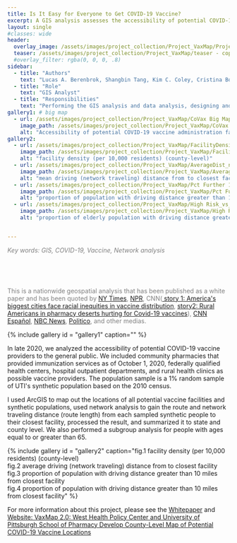 ```yaml
---
title: Is It Easy for Everyone to Get COVID-19 Vaccine?
excerpt: A GIS analysis assesses the accessibility of potential COVID-19 vaccine administration facilities to the public before mass distribution of vaccines.
layout: single
#classes: wide
header:
  overlay_image: /assets/images/project_collection/Project_VaxMap/ProjectVaxMap_header_v1.jpg
  teaser: /assets/images/project_collection/Project_VaxMap/teaser - copy.jpg
  #overlay_filter: rgba(0, 0, 0, .8)
sidebar:
  - title: "Authors"
    text: "Lucas A. Berenbrok, Shangbin Tang, Kim C. Coley, Cristina Boccuti, Sean Dickson, and Inmaculada Hernandez" 
  - title: "Role"
    text: "GIS Analyst"
  - title: "Responsibilities"
    text: "Performing the GIS analysis and data analysis, designing and generating maps and plots"
gallery1: # big map
  - url: /assets/images/project_collection/Project_VaxMap/CoVax Big Map.jpg
    image_path: /assets/images/project_collection/Project_VaxMap/CoVax Big Map.jpg
    alt: "Accessibility of potential COVID-19 vaccine administration facilities"
gallery2: 
  - url: /assets/images/project_collection/Project_VaxMap/FacilityDensity_noTitle.jpg
    image_path: /assets/images/project_collection/Project_VaxMap/FacilityDensity_noTitle.jpg
    alt: "facility density (per 10,000 residents) (county-level)"
  - url: /assets/images/project_collection/Project_VaxMap/AverageDist_noTitle.jpg
    image_path: /assets/images/project_collection/Project_VaxMap/AverageDist_noTitle.jpg
    alt: "mean driving (network traveling) distance from to closest facility"
  - url: /assets/images/project_collection/Project_VaxMap/Pct Further 10 miles title 14_noTitle.jpg
    image_path: /assets/images/project_collection/Project_VaxMap/Pct Further 10 miles title 14_noTitle.jpg
    alt: "proportion of population with driving distance greater than 10 miles from closest facility"
  - url: /assets/images/project_collection/Project_VaxMap/High Risk_vs_elderly_noTitle.jpg
    image_path: /assets/images/project_collection/Project_VaxMap/High Risk_vs_elderly_noTitle.jpg
    alt: "proportion of elderly population with driving distance greater than 10 miles from closest facility"


---
```

<p style="color:grey"><em>Key words: GIS, COVID-19, Vaccine, Network analysis</em></p>

<p style="margin-top:75px; color:grey">This is a nationwide geospatial analysis that has been published as a white paper and has been quoted by <a href="https://www.nytimes.com/2021/02/18/world/us-coronavirus-vaccine-minorities.html?smid=tw-share" target="_blank"> NY Times</a>, <a href="https://www.npr.org/2021/02/05/962946721/across-the-south-covid-19-vaccine-sites-missing-from-black-and-hispanic-neighbor" target="_blank"> NPR</a>, CNN(<a href="https://www.npr.org/2021/02/05/962946721/across-the-south-covid-19-vaccine-sites-missing-from-black-and-hispanic-neighbor" target="_blank"> story 1: America's biggest cities face racial inequities in vaccine distribution</a>, <a href="https://edition.cnn.com/2021/03/02/health/rural-pharmacy-deserts-covid-vaccines-khn/index.html" target="_blank">story2: Rural Americans in pharmacy deserts hurting for Covid-19 vaccines</a>), <a href = "https://cnnespanol.cnn.com/video/vacunas-covid19-proceso-vacunacion-opciones-para-mejorar-rapidez-acesso-intv-xavier-serbia-cnn-dinero/" target="_blank"> CNN Español</a>, <a href = "https://www.nbcnews.com/health/health-news/inside-chaotic-first-days-effort-vaccinate-america-n1251944" target="_blank">NBC News</a>, <a href = "https://www.politico.com/news/2020/12/18/pharmacies-vaccine-push-unequal-access-448478" target="_blank">Politico</a>, and other medias. </p>


{% include gallery id = "gallery1" caption="" %}

In late 2020, we analyzed the accessibility of potential COVID-19 vaccine providers to the general public. We included community pharmacies that provided immunization services as of October 1, 2020, federally qualified health centers, hospital outpatient departments, and rural health clinics as possible vaccine providers. The population sample is a 1% random sample of UTI's synthetic population based on the 2010 census. 

I used ArcGIS to map out the locations of all potential vaccine facilities and synthetic populations, used network analysis to gain the route and network traveling distance (route length) from each sampled synthetic people to their closest facility, processed the result, and summarized it to state and county level. We also performed a subgroup analysis for people with ages equal to or greater than 65.

{% include gallery id = "gallery2" caption="fig.1 facility density (per 10,000 residents) (county-level)<br>fig.2 average driving (network traveling) distance from to closest facility<br>fig.3 proportion of population with driving distance greater than 10 miles from closest facility<br>fig.4 proportion of population with driving distance greater than 10 miles from closest facility" %}

For more information about this project, please see the <a href="https://www.westhealth.org/wp-content/uploads/2020/12/covid-vaccine-distribution-pharmacy-locations-state-county-west_health-university_pittsburgh.pdf" target="_blank"> Whitepaper</a> and <a href="https://www.westhealth.org/resource/vaxmap-potential-covid-19-vaccine-locations/" target="_blank">Website: VaxMap 2.0: West Health Policy Center and University of Pittsburgh School of Pharmacy Develop County-Level Map of Potential COVID-19 Vaccine Locations</a>